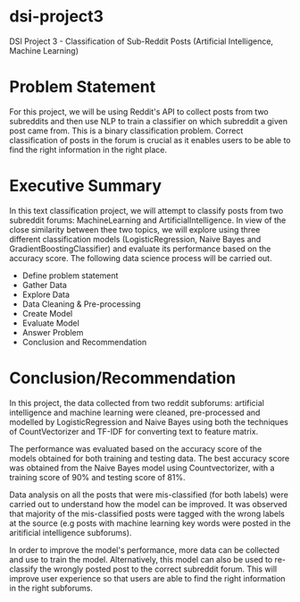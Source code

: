 # dsi-project3
DSI Project 3 - Classification of Sub-Reddit Posts (Artificial Intelligence, Machine Learning)

# Problem Statement
For this project, we will be using Reddit's API to collect posts from two subreddits and then use NLP to train a classifier on which subreddit a given post came from. This is a binary classification problem. Correct classification of posts in the forum is crucial as it enables users to be able to find the right information in the right place.

# Executive Summary
In this text classification project, we will attempt to classify posts from two subreddit forums: MachineLearning and ArtificialIntelligence. In view of the close similarity between thee two topics, we will explore using three different classification models (LogisticRegression, Naive Bayes and GradientBoostingClassifier) and evaluate its performance based on the accuracy score. The following data science process will be carried out.

- Define problem statement
- Gather Data
- Explore Data
- Data Cleaning & Pre-processing
- Create Model
- Evaluate Model
- Answer Problem
- Conclusion and Recommendation

# Conclusion/Recommendation
In this project, the data collected from two reddit subforums: artificial intelligence and machine learning were cleaned, pre-processed and modelled by LogisticRegression and Naive Bayes using both the techniques of CountVectorizer and TF-IDF for converting text to feature matrix.

The performance was evaluated based on the accuracy score of the models obtained for both training and testing data. The best accuracy score was obtained from the Naive Bayes model using Countvectorizer, with a training score of 90% and testing score of 81%.

Data analysis on all the posts that were mis-classified (for both labels) were carried out to understand how the model can be improved. It was observed that majority of the mis-classified posts were tagged with the wrong labels at the source (e.g posts with machine learning key words were posted in the aritificial intelligence subforums).

In order to improve the model's performance, more data can be collected and use to train the model. Alternatively, this model can also be used to re-classify the wrongly posted post to the correct subreddit forum. This will improve user experience so that users are able to find the right information in the right subforums.
